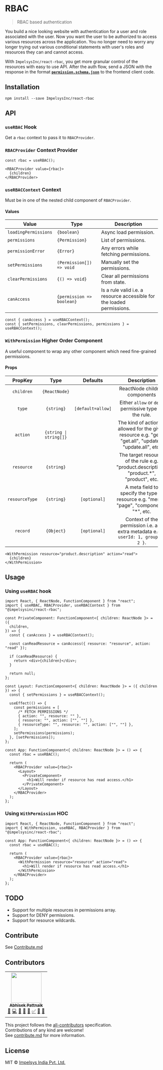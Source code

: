 # RBAC

> RBAC based authentication

You build a nice looking website with authentication for a user and role associated with the user. 
Now you want the user to be authorized to access various resources across the application. 
You no longer need to worry any longer trying out various conditional statements with user's roles and resources they can
and cannot access.

With `ImpelsysInc/react-rbac`, you get more granular control of the resources with easy to use API. After the auth flow,
send a JSON with the response in the format [**`permission.schema.json`**](./permission.schema.json) to the frontend client code.

## Installation

```shell
npm install --save ImpelsysInc/react-rbac
```

## API

### `useRBAC` Hook

Get a `rbac` context to pass it to `RBACProvider`.

### `RBACProvider` Context Provider

```tsx
const rbac = useRBAC();

<RBACProvider value={rbac}>
  {children}
</RBACProvider>
```

### `useRBACContext` Context

Must be in one of the nested child component of `RBACProvider`.

#### Values

| Value                | Type                      | Description                                                            |
|----------------------|---------------------------|------------------------------------------------------------------------|
| `loadingPermissions` | `{boolean}`               | Async load permission.                                                 |
| `permissions`        | `{Permission}`            | List of permissions.                                                   |
| `permissionError`    | `{Error}`                 | Any errors while fetching permissions.                                 |
| `setPermissions`     | `(Permission[]) => void`  | Manually set the permissions.                                          |
| `clearPermissions`   | `{() => void}`            | Clear all permissions from state.                                      |
| `canAccess`          | `{permission => boolean}` | Is a rule valid i.e. a resource accessible for the loaded permissions. |

<!--
(generated using https://www.tablesgenerator.com/markdown_tables)
-->

```tsx
const { canAccess } = useRBACContext();
const { setPermissions, clearPermissions, permissions } = useRBACContext();
```

### `WithPermission` Higher Order Component

A useful component to wrap any other component which need fine-grained permissions.

#### Props

|     PropKey    |          Type          |      Defaults     |                                                Description                                               |
|:--------------:|:----------------------:|:-----------------:|:--------------------------------------------------------------------------------------------------------:|
| `children`     | `{ReactNode}`          |                   | ReactNode children components                                                                            |
| `type`         | `{string}`             | `[default=allow]` | Either `allow` or `deny` permissive type of the rule.                                                    |
| `action`       | `{string \| string[]}` |                   | The kind of action(s) allowed for the given resource e.g. "get", "get.all", "update", "update.all", etc. |
| `resource`     | `{string}`             |                   | The target resource of the rule e.g. "product.description", "product.*", "product", etc.                 |
| `resourceType` | `{string}`             | `[optional]`      | A meta field to specify the type of resource e.g. "menu", "page", "component", "*", etc.                 |
| `record`       | `{Object}`             | `[optional]`      | Context of the permission i.e. any extra metadata e.g. `{ userId: 1, groupId: 2 }`.                      |

<!--
(generated using https://www.tablesgenerator.com/markdown_tables)
-->

```tsx
<WithPermission resource="product.description" action="read">
  {children}
</WithPermission>
```

## Usage

### Using `useRBAC` hook

```tsx
import React, { ReactNode, FunctionComponent } from "react";
import { useRBAC, RBACProvider, useRBACContext } from "@impelsysinc/react-rbac";

const PrivateComponent: FunctionComponent<{ children: ReactNode }> = ({
  children,
}) => {
  const { canAccess } = useRBACContext();

  const canReadResource = canAccess({ resource: "resource", action: "read" });

  if (canReadResource) {
    return <div>{children}</div>;
  }

  return null;
};

const Layout: FunctionComponent<{ children: ReactNode }> = ({ children }) => {
  const { setPermissions } = useRBACContext();

  useEffect(() => {
    const permissions = [
      /* FETCH PERMISSIONS */
      { action: "", resource: "" },
      { resource: "", action: ["", ""] },
      { resourceType: "", resource: "", action: ["", ""] },
    ];
    setPermissions(permissions);
  }, [setPermissions]);
};

const App: FunctionComponent<{ children: ReactNode }> = () => {
  const rbac = useRBAC();

  return (
    <RBACProvider value={rbac}>
      <Layout>
        <PrivateComponent>
          <h1>Will render if resource has read access.</h1>
        </PrivateComponent>
      </Layout>
    </RBACProvider>
  );
};
```

### Using `WithPermission` HOC

```tsx
import React, { ReactNode, FunctionComponent } from "react";
import { WithPermission, useRBAC, RBACProvider } from "@impelsysinc/react-rbac";

const App: FunctionComponent<{ children: ReactNode }> = () => {
  const rbac = useRBAC();

  return (
    <RBACProvider value={rbac}>
      <WithPermission resource="resource" action="read">
        <h1>Will render if resource has read access.</h1>
      </WithPermission>
    </RBACProvider>
  );
};
```

## TODO

- Support for multiple resources in permissions array.
- Support for DENY permissions.
- Support for resource wildcards.


## Contribute
See [Contribute.md](./contribute.md)

## Contributors
<!-- prettier-ignore-start -->
<!-- markdownlint-disable -->

<table>
    <!-- Abhisek - start -->
    <tr>
        <td align="center">
            <a href="https://about.me/abhisekp">
                <img src="https://avatars.githubusercontent.com/u/1029200?v=4?s=100" width="100px;" alt="" /><br />
                <sub><b>Abhisek Pattnaik</b></sub>
            </a>
            <br />
            <a href="#ideas-abhisekp" title="Ideas & Planning">🤔</a>
            <a href="https://github.com/all-contributors/all-contributors/commits?author=abhisekp-impeller" title="Code">💻</a>
            <a href="https://github.com/all-contributors/all-contributors/pulls?q=is%3Apr+reviewed-by%3Aabhisekp-impeller" title="Reviewed Pull Requests">👀</a>
            <a href="#bug-abhisekp" title="Bug Reports">🐛</a>
            <a href="#maintenance-abhisekp" title="Maintenance">🚧</a>
            <a href="#tutorial-abhisekp" title="Tutorials">✅</a>
            <a href="#question-abhisekp" title="Answering Questions">💬</a>
            <a href="#talk-abhisekp" title="Talks">📢</a>
        </td>
    </tr>
    <!-- Abhisek - end -->

</table>

<!-- markdownlint-restore -->
<!-- prettier-ignore-end -->

This project follows the [all-contributors](https://allcontributors.org) specification.  
Contributions of any kind are welcome!  
See [contribute.md](./contribute.md) for more information.

## License

MIT © [Impelsys India Pvt. Ltd.](https://www.impelsys.com/)
